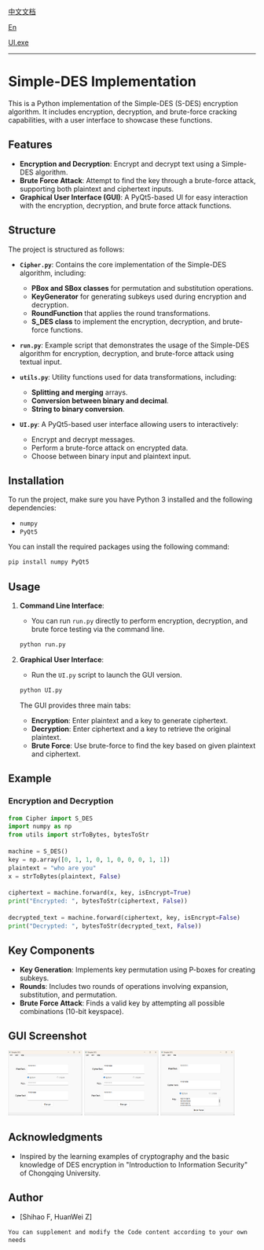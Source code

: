  [中文文档](./中文文档.md)

 [En](./README.md)

[UI.exe](https://1drv.ms/f/c/98a24b1640a6d498/Ekz8NXd37N5MkW8OaOi6oZsBrXvcY9o9LQoQxxDAVEgVQw)

---

# Simple-DES Implementation

This is a Python implementation of the Simple-DES (S-DES) encryption algorithm. It includes encryption, decryption, and brute-force cracking capabilities, with a user interface to showcase these functions.

## Features

- **Encryption and Decryption**: Encrypt and decrypt text using a Simple-DES algorithm.
- **Brute Force Attack**: Attempt to find the key through a brute-force attack, supporting both plaintext and ciphertext inputs.
- **Graphical User Interface (GUI)**: A PyQt5-based UI for easy interaction with the encryption, decryption, and brute force attack functions.

## Structure

The project is structured as follows:

- **`Cipher.py`**: Contains the core implementation of the Simple-DES algorithm, including:
  - **PBox and SBox classes** for permutation and substitution operations.
  - **KeyGenerator** for generating subkeys used during encryption and decryption.
  - **RoundFunction** that applies the round transformations.
  - **S_DES class** to implement the encryption, decryption, and brute-force functions.

- **`run.py`**: Example script that demonstrates the usage of the Simple-DES algorithm for encryption, decryption, and brute-force attack using textual input.

- **`utils.py`**: Utility functions used for data transformations, including:
  - **Splitting and merging** arrays.
  - **Conversion between binary and decimal**.
  - **String to binary conversion**.

- **`UI.py`**: A PyQt5-based user interface allowing users to interactively:
  - Encrypt and decrypt messages.
  - Perform a brute-force attack on encrypted data.
  - Choose between binary input and plaintext input.

## Installation

To run the project, make sure you have Python 3 installed and the following dependencies:

- `numpy`
- `PyQt5`

You can install the required packages using the following command:

```sh
pip install numpy PyQt5
```

## Usage

1. **Command Line Interface**:
   - You can run `run.py` directly to perform encryption, decryption, and brute force testing via the command line.

   ```sh
   python run.py
   ```

2. **Graphical User Interface**:
   - Run the `UI.py` script to launch the GUI version.

   ```sh
   python UI.py
   ```

   The GUI provides three main tabs:
   - **Encryption**: Enter plaintext and a key to generate ciphertext.
   - **Decryption**: Enter ciphertext and a key to retrieve the original plaintext.
   - **Brute Force**: Use brute-force to find the key based on given plaintext and ciphertext.

## Example

### Encryption and Decryption

```python
from Cipher import S_DES
import numpy as np
from utils import strToBytes, bytesToStr

machine = S_DES()
key = np.array([0, 1, 1, 0, 1, 0, 0, 0, 1, 1])
plaintext = "who are you"
x = strToBytes(plaintext, False)

ciphertext = machine.forward(x, key, isEncrypt=True)
print("Encrypted: ", bytesToStr(ciphertext, False))

decrypted_text = machine.forward(ciphertext, key, isEncrypt=False)
print("Decrypted: ", bytesToStr(decrypted_text, False))
```

## Key Components

- **Key Generation**: Implements key permutation using P-boxes for creating subkeys.
- **Rounds**: Includes two rounds of operations involving expansion, substitution, and permutation.
- **Brute Force Attack**: Finds a valid key by attempting all possible combinations (10-bit keyspace).

## GUI Screenshot

<img src="./imgs/Encription.png" width=30%/>





<img src="./imgs/Decription.png" width=30%/>



<img src="./imgs/BruteForce.png" width=30%/>

## Acknowledgments

- Inspired by the learning examples of cryptography and the basic knowledge of DES encryption in "Introduction to Information Security" of Chongqing University.

## Author

- [Shihao F, HuanWei Z]
```
You can supplement and modify the Code content according to your own needs
```